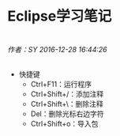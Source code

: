# Eclipse学习笔记

#
*作者：SY*
*2016-12-28 16:44:26*
##

+ 快捷键
	+ Ctrl+F11：运行程序
	+ Ctrl+Shift+/：添加注释
	+ Ctrl+Shift+\：删除注释
	+ Del：删除光标右边字符
	+ Ctrl+Shift+o：导入包
